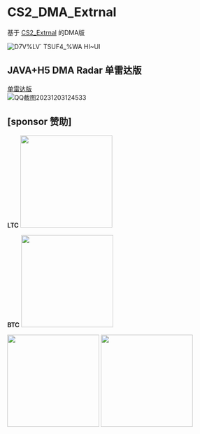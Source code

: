 # CS2_DMA_Extrnal
基于 [CS2_Extrnal](https://github.com/TKazer/CS2_External)   的DMA版


![D7V%LV` TSUF4_%WA HI~UI](https://github.com/MoZiHao/CS2_DMA_Extrnal/assets/31085148/eefea6bf-b10d-49b0-8f21-94aac218d841)

 ##  JAVA+H5 DMA Radar 单雷达版
 [单雷达版](https://github.com/MoZiHao/CS2_DMA_Radar/tree/main)  
![QQ截图20231203124533](https://github.com/MoZiHao/CS2_DMA_Radar/assets/31085148/c99c95c7-a772-47ea-994d-b7a99585c700)

## [sponsor 赞助]

**LTC**
<img src="https://github.com/MoZiHao/CS2_DMA_Radar/assets/31085148/0557f1a0-af74-45b3-8209-7b4ec7be438e" width="210px">

**BTC**
<img src="https://github.com/MoZiHao/CS2_DMA_Radar/assets/31085148/8f3c3fee-3aca-4389-87b2-1bb1fa28fbbb" width="210px">

<img src="https://github.com/MoZiHao/CS2_DMA_Radar/assets/31085148/ce73f25a-7789-424f-aabe-2b905cd05b9d" width="210px">
<img src="https://github.com/MoZiHao/CS2_DMA_Radar/assets/31085148/eaa14cf5-7d60-4d49-ab58-bcbfe255ccae" width="210px">
